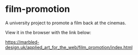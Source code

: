 # film-promotion
A university project to promote a film back at the cinemas.

View it in the browser with the link below:

https://marbled-design.uk/applied_art_for_the_web/film_promotion/index.html
